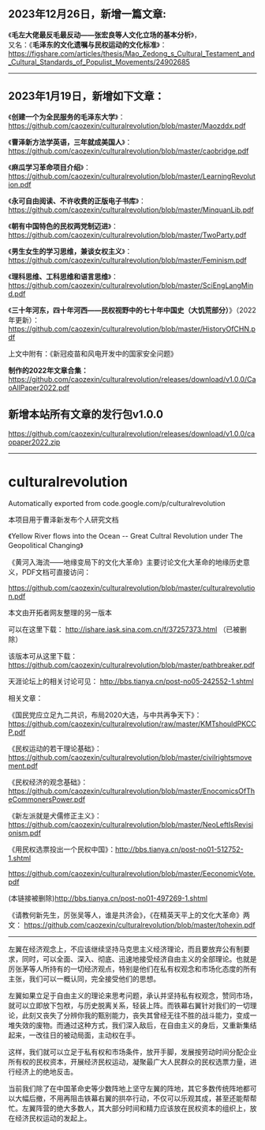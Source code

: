 ## 2023年12月26日，新增一篇文章:
《<strong>毛左大佬最反毛最反动——张宏良等人文化立场的基本分析</strong>》，<br>
又名：《<strong>毛泽东的文化遗嘱与民权运动的文化标准</strong>》：<br>
https://figshare.com/articles/thesis/Mao_Zedong_s_Cultural_Testament_and_Cultural_Standards_of_Populist_Movements/24902685

----------------------------------
## 2023年1月19日，新增如下文章：

《<strong>创建一个为全民服务的毛泽东大学</strong>》：<br>
https://github.com/caozexin/culturalrevolution/blob/master/Maozddx.pdf

《<strong>曹泽新方法学英语，三年就成美国人</strong>》：<br>
https://github.com/caozexin/culturalrevolution/blob/master/caobridge.pdf

《<strong>麻瓜学习革命项目介绍</strong>》：<br>
https://github.com/caozexin/culturalrevolution/blob/master/LearningRevolution.pdf

《<strong>永可自由阅读、不许收费的正版电子书库</strong>》：<br>
https://github.com/caozexin/culturalrevolution/blob/master/MinquanLib.pdf

《<strong>朝有中国特色的民权两党制迈进</strong>》：<br>
https://github.com/caozexin/culturalrevolution/blob/master/TwoParty.pdf

《<strong>男生女生的学习思维，兼谈女权主义</strong>》：<br>
https://github.com/caozexin/culturalrevolution/blob/master/Feminism.pdf

《<strong>理科思维、工科思维和语言思维</strong>》：<br>
https://github.com/caozexin/culturalrevolution/blob/master/SciEngLangMind.pdf

《<strong>三十年河东，四十年河西——民权视野中的七十年中国史（大饥荒部分）</strong>》（2022年更新）：<br>
https://github.com/caozexin/culturalrevolution/blob/master/HistoryOfCHN.pdf

上文中附有：《新冠疫苗和风电开发中的国家安全问题》

<strong>制作的2022年文章合集：</strong><br>
https://github.com/caozexin/culturalrevolution/releases/download/v1.0.0/CaoAllPaper2022.pdf

## 新增本站所有文章的发行包v1.0.0
https://github.com/caozexin/culturalrevolution/releases/download/v1.0.0/caopaper2022.zip


----------------------
# culturalrevolution
Automatically exported from code.google.com/p/culturalrevolution

本项目用于曹泽新发布个人研究文档

《Yellow River flows into the Ocean -- Great Cultral Revolution under The Geopolitical Changing》

《黄河入海流——地缘变局下的文化大革命》主要讨论文化大革命的地缘历史意义，PDF文档可直接访问：

https://github.com/caozexin/culturalrevolution/blob/master/culturalrevolution.pdf


本文由开拓者网友整理的另一版本

可以在这里下载： http://ishare.iask.sina.com.cn/f/37257373.html （已被删除）

该版本可从这里下载： https://github.com/caozexin/culturalrevolution/blob/master/pathbreaker.pdf

天涯论坛上的相关讨论可见： http://bbs.tianya.cn/post-no05-242552-1.shtml

相关文章：

《国民党应立足九二共识，布局2020大选，与中共再争天下》：https://github.com/caozexin/culturalrevolution/raw/master/KMTshouldPKCCP.pdf

《民权运动的若干理论基础》： https://github.com/caozexin/culturalrevolution/blob/master/civilrightsmovement.pdf

《民权经济的观念基础》： https://github.com/caozexin/culturalrevolution/blob/master/EnocomicsOfTheCommonersPower.pdf

《新左派就是犬儒修正主义》： https://github.com/caozexin/culturalrevolution/blob/master/NeoLeftIsRevisionism.pdf

《用民权选票投出一个民权中国》：http://bbs.tianya.cn/post-no01-512752-1.shtml

https://github.com/caozexin/culturalrevolution/blob/master/EeconomicVote.pdf

(本链接被删除)http://bbs.tianya.cn/post-no01-497269-1.shtml

《请教何新先生，厉张吴等人，谁是共济会》，《在精英天平上的文化大革命》两文：
https://github.com/caozexin/culturalrevolution/blob/master/tohexin.pdf

----------------------
左翼在经济观念上，不应该继续坚持马克思主义经济理论，而且要放弃公有制要求，同时，可以全面、深入、彻底、迅速地接受经济自由主义的全部理论。也就是厉张茅等人所持有的一切经济观点，特别是他们在私有权观念和市场化态度的所有主张，我们可以一概认同，完全接受他们的思想。

左翼如果立足于自由主义的理论来思考问题，承认并坚持私有权观念，赞同市场，就可以立即放下包袱，与历史脱离关系，轻装上阵。而铁幕右翼针对我们的一切理论，此刻又丧失了分辨你我的甄别能力，丧失其曾经无往不胜的战斗能力，变成一堆失效的废物。而通过这种方式，我们深入敌后，在自由主义的身后，又重新集结起来，一改往日的被动局面，主动权在手。

这样，我们就可以立足于私有权和市场条件，放开手脚，发展按劳动时间分配企业所有权的民权资本，开展经济民权运动，凝聚最广大人民群众的民权选票力量，进行经济上的绝地反击。

当前我们除了在中国革命史等少数阵地上坚守左翼的阵地，其它多数传统阵地都可以大幅后撤，不用再阻击铁幕右翼的拱卒行动，不仅可以乐观其成，甚至还能帮帮忙。左翼阵营的绝大多数人，其大部分时间和精力应该放在民权资本的组织上，放在经济民权运动的发起上。
